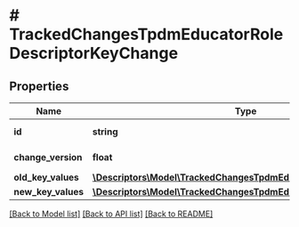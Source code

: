 # # TrackedChangesTpdmEducatorRoleDescriptorKeyChange

## Properties

Name | Type | Description | Notes
------------ | ------------- | ------------- | -------------
**id** | **string** | Resource identifier | [optional]
**change_version** | **float** | Change version | [optional]
**old_key_values** | [**\Descriptors\Model\TrackedChangesTpdmEducatorRoleDescriptorKey**](TrackedChangesTpdmEducatorRoleDescriptorKey.md) |  | [optional]
**new_key_values** | [**\Descriptors\Model\TrackedChangesTpdmEducatorRoleDescriptorKey**](TrackedChangesTpdmEducatorRoleDescriptorKey.md) |  | [optional]

[[Back to Model list]](../../README.md#models) [[Back to API list]](../../README.md#endpoints) [[Back to README]](../../README.md)
